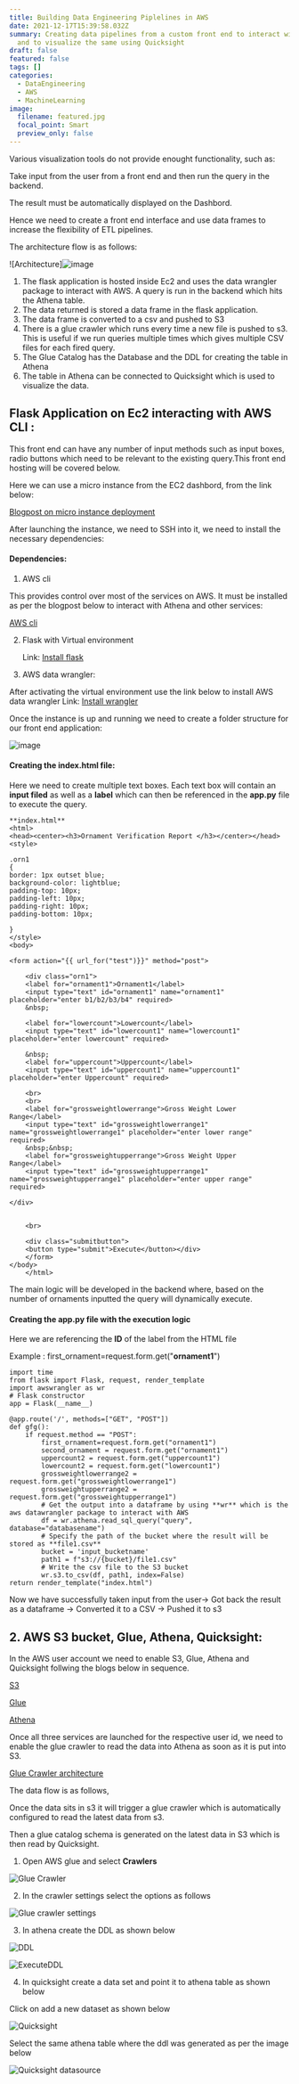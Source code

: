 ```yaml
---
title: Building Data Engineering Piplelines in AWS
date: 2021-12-17T15:39:58.032Z
summary: Creating data pipelines from a custom front end to interact with AWS
  and to visualize the same using Quicksight
draft: false
featured: false
tags: []
categories:
  - DataEngineering
  - AWS
  - MachineLearning
image:
  filename: featured.jpg
  focal_point: Smart
  preview_only: false
---
```



Various visualization tools do not provide enought functionality, such as:

Take input from the user from a front end and then run the query in the backend.

The result must be automatically displayed on the Dashbord.

Hence we need to create a front end interface and use data frames to increase the flexibility of ETL pipelines.

The architecture flow is as follows:

![Architecture]![image](https://user-images.githubusercontent.com/28874545/154731819-b06da20b-d574-4303-9f34-e963e2e86613.png)

1. The flask application is hosted inside Ec2 and uses the data wrangler package to interact with AWS. A query is run in the backend which hits the Athena table.
2. The data returned is stored a data frame in the flask application.
3. The data frame is converted to a csv and pushed to S3 
4. There is a glue crawler which runs every time a new file is pushed to s3. This is useful if we run queries multiple times which gives multiple CSV files for each fired query.  
5. The Glue Catalog has the Database and the DDL for creating the table in Athena
6. The table in Athena can be connected to Quicksight which is used to visualize the data.



## Flask Application  on Ec2 interacting with AWS CLI :

This front end can have any number of input methods such as input boxes, radio buttons which need to be relevant to the existing query.This front end hosting will be covered below.

Here we can use a micro instance from the EC2 dashbord, from the link below:

[Blogpost on micro instance deployment](https://aws.amazon.com/ec2/getting-started/)

After launching the instance, we need to SSH into it, we need to install the necessary dependencies:

#### Dependencies:

1. AWS cli

This provides control over most of the services on AWS. It must be installed as per the blogpost below to interact with Athena and other services:

[AWS cli](https://docs.aws.amazon.com/cli/latest/userguide/getting-started-install.html)

2. Flask with Virtual environment

   Link: [Install flask](https://flask.palletsprojects.com/en/0.12.x/installation/)

3. AWS data wrangler:

After activating the virtual environment use the link below to install AWS data wrangler
Link: [Install wrangler](https://aws-data-wrangler.readthedocs.io/en/stable/)

Once the instance is up and running we need to create a folder structure for our front end application:

![image](https://user-images.githubusercontent.com/28874545/154733004-5c409584-106f-4b1b-821b-7199a87684f4.png)

#### Creating the index.html file:

Here we need to create multiple text boxes. Each text box will contain an **input filed** as well as a **label** which can then be referenced in the **app.py** file to execute the query.

    **index.html**
    <html>
    <head><center><h3>Ornament Verification Report </h3></center></head>
    <style>

    .orn1
    {
    border: 1px outset blue;
    background-color: lightblue;
    padding-top: 10px;
    padding-left: 10px;
    padding-right: 10px;
    padding-bottom: 10px;

    }
    </style>
    <body>

    <form action="{{ url_for("test")}}" method="post">

        <div class="orn1">
        <label for="ornament1">Ornament1</label>
        <input type="text" id="ornament1" name="ornament1" placeholder="enter b1/b2/b3/b4" required>
        &nbsp;

        <label for="lowercount">Lowercount</label>
        <input type="text" id="lowercount1" name="lowercount1" placeholder="enter lowercount" required>

        &nbsp;
        <label for="uppercount">Uppercount</label>
        <input type="text" id="uppercount1" name="uppercount1" placeholder="enter Uppercount" required>

        <br>
        <br>
        <label for="grossweightlowerrange">Gross Weight Lower Range</label>
        <input type="text" id="grossweightlowerrange1" name="grossweightlowerrange1" placeholder="enter lower range" required>
        &nbsp;&nbsp;
        <label for="grossweightupperrange">Gross Weight Upper Range</label>
        <input type="text" id="grossweightupperrange1" name="grossweightupperrange1" placeholder="enter upper range" required>

    </div>


        <br>

        <div class="submitbutton">
        <button type="submit">Execute</button></div>
        </form>
    </body>
        </html>

The main logic will be developed in the backend where, based on the number of ornaments inputted the query will dynamically execute.

#### Creating the **app.py** file with the execution logic

Here we are referencing the **ID** of the label from the HTML file

Example :
first_ornament=request.form.get("**ornament1**")

    import time
    from flask import Flask, request, render_template
    import awswrangler as wr
    # Flask constructor
    app = Flask(__name__)

    @app.route('/', methods=["GET", "POST"])
    def gfg():
        if request.method == "POST":
            first_ornament=request.form.get("ornament1")
            second_ornament = request.form.get("ornament1")
            uppercount2 = request.form.get("uppercount1")
            lowercount2 = request.form.get("lowercount1")
            grossweightlowerrange2 = request.form.get("grossweightlowerrange1")
            grossweightupperrange2 = request.form.get("grossweightupperrange1")
            # Get the output into a dataframe by using **wr** which is the aws datawrangler package to interact with AWS
            df = wr.athena.read_sql_query("query", database="databasename")
            # Specify the path of the bucket where the result will be stored as **file1.csv**
            bucket = 'input_bucketname'
            path1 = f"s3://{bucket}/file1.csv"
            # Write the csv file to the S3 bucket
            wr.s3.to_csv(df, path1, index=False)
    return render_template("index.html")

Now we have successfully taken input from the user-> Got back the result as a dataframe -> Converted it to a CSV -> Pushed it to s3

## 2. AWS S3 bucket, Glue, Athena, Quicksight:

In the AWS user account we need to enable S3, Glue, Athena and Quicksight follwing the blogs below in sequence.

[S3](https://docs.aws.amazon.com/AmazonS3/latest/userguide/Welcome.html)

[Glue](https://docs.aws.amazon.com/glue/latest/dg/what-is-glue.html)

[Athena](https://docs.aws.amazon.com/athena/latest/ug/what-is.html)

Once all three services are launched for the respective user id, we need to enable the glue crawler to read the data into Athena as soon as it is put into S3.

[Glue Crawler architecture](https://docs.aws.amazon.com/glue/latest/dg/monitor-glue.html)

The data flow is as follows,

Once the data sits in s3 it will trigger a glue crawler which is automatically configured to read the latest data from s3.

Then a glue catalog schema is generated on the latest data in S3 which is then read by Quicksight.

1. Open AWS glue and select **Crawlers**

![Glue Crawler](https://raw.githubusercontent.com/HariPranav/BENIMAGES/master/AWSWrangler/AWS_Glue_Crawler.png)

2. In the crawler settings select the options as follows

![Glue crawler settings](https://raw.githubusercontent.com/HariPranav/BENIMAGES/master/AWSWrangler/AWS_Glue_Crawler_Setting.png)

3. In athena create the DDL as shown below

![DDL](https://raw.githubusercontent.com/HariPranav/BENIMAGES/master/AWSWrangler/DDLgeneration.png)

![ExecuteDDL](https://github.com/HariPranav/BENIMAGES/blob/master/AWSWrangler/DDL_execution.png?raw=true)

4. In quicksight create a data set and point it to athena table as shown below

Click on add a new dataset as shown below

![Quicksight](https://raw.githubusercontent.com/HariPranav/BENIMAGES/master/AWSWrangler/Quicksight_Datasets.png)

Select the same athena table where the ddl was generated as per the image below

![Quicksight datasource](https://raw.githubusercontent.com/HariPranav/BENIMAGES/master/AWSWrangler/Quicksight_Datasets_Addition.png)
